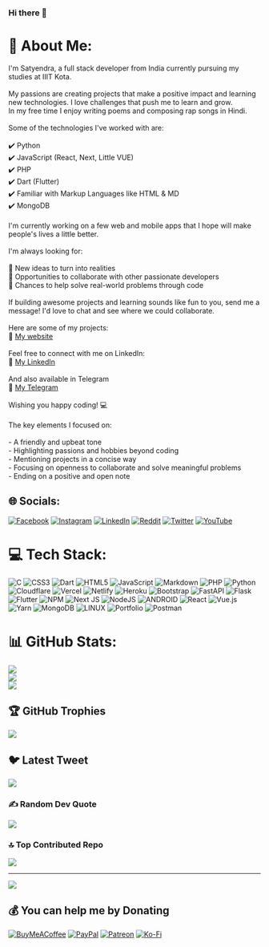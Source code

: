 ### Hi there 👋
# 💫 About Me:
I'm Satyendra, a full stack developer from India currently pursuing my studies at IIIT Kota.  <br><br>My passions are creating projects that make a positive impact and learning new technologies. I love challenges that push me to learn and grow.<br>In my free time I enjoy writing poems and composing rap songs in Hindi.<br><br>Some of the technologies I've worked with are:  <br><br>✔️ Python   <br>✔️ JavaScript (React, Next, Little VUE)    <br>✔️ PHP<br>✔️ Dart (Flutter)<br>✔️ Familiar with Markup Languages like HTML & MD<br>✔️ MongoDB<br><br>I'm currently working on a few web and mobile apps that I hope will make people's lives a little better.<br><br>I'm always looking for:  <br><br>💭 New ideas to turn into realities   <br>🤝 Opportunities to collaborate with other passionate developers<br>🙌 Chances to help solve real-world problems through code<br><br>If building awesome projects and learning sounds like fun to you, send me a message! I'd love to chat and see where we could collaborate.<br><br>Here are some of my projects:    <br>🔗 [My website](http://satya.devh.in)<br><br>Feel free to connect with me on LinkedIn:<br>🔗 [My LinkedIn](https://in.linkedin.com/in/s4tyendra)<br><br>And also available in Telegram<br>🔗 [My Telegram](https://telegram.dog/s4tyendra)<br><br>Wishing you happy coding! 💻   <br><br>The key elements I focused on:<br><br>- A friendly and upbeat tone  <br>- Highlighting passions and hobbies beyond coding<br>- Mentioning projects in a concise way<br>- Focusing on openness to collaborate and solve meaningful problems<br>- Ending on a positive and open note


## 🌐 Socials:
[![Facebook](https://img.shields.io/badge/Facebook-%231877F2.svg?logo=Facebook&logoColor=white)](https://facebook.com/s4tyendra) [![Instagram](https://img.shields.io/badge/Instagram-%23E4405F.svg?logo=Instagram&logoColor=white)](https://instagram.com/s4tyendra) [![LinkedIn](https://img.shields.io/badge/LinkedIn-%230077B5.svg?logo=linkedin&logoColor=white)](https://linkedin.com/in/s4tyendra) [![Reddit](https://img.shields.io/badge/Reddit-%23FF4500.svg?logo=Reddit&logoColor=white)](https://reddit.com/user/s4tyendra) [![Twitter](https://img.shields.io/badge/Twitter-%231DA1F2.svg?logo=Twitter&logoColor=white)](https://twitter.com/s4tyendra) [![YouTube](https://img.shields.io/badge/YouTube-%23FF0000.svg?logo=YouTube&logoColor=white)](https://youtube.com/@s4tyendra) 

# 💻 Tech Stack:
![C](https://img.shields.io/badge/c-%2300599C.svg?style=for-the-badge&logo=c&logoColor=white) ![CSS3](https://img.shields.io/badge/css3-%231572B6.svg?style=for-the-badge&logo=css3&logoColor=white) ![Dart](https://img.shields.io/badge/dart-%230175C2.svg?style=for-the-badge&logo=dart&logoColor=white) ![HTML5](https://img.shields.io/badge/html5-%23E34F26.svg?style=for-the-badge&logo=html5&logoColor=white) ![JavaScript](https://img.shields.io/badge/javascript-%23323330.svg?style=for-the-badge&logo=javascript&logoColor=%23F7DF1E) ![Markdown](https://img.shields.io/badge/markdown-%23000000.svg?style=for-the-badge&logo=markdown&logoColor=white) ![PHP](https://img.shields.io/badge/php-%23777BB4.svg?style=for-the-badge&logo=php&logoColor=white) ![Python](https://img.shields.io/badge/python-3670A0?style=for-the-badge&logo=python&logoColor=ffdd54) ![Cloudflare](https://img.shields.io/badge/Cloudflare-F38020?style=for-the-badge&logo=Cloudflare&logoColor=white) ![Vercel](https://img.shields.io/badge/vercel-%23000000.svg?style=for-the-badge&logo=vercel&logoColor=white) ![Netlify](https://img.shields.io/badge/netlify-%23000000.svg?style=for-the-badge&logo=netlify&logoColor=#00C7B7) ![Heroku](https://img.shields.io/badge/heroku-%23430098.svg?style=for-the-badge&logo=heroku&logoColor=white) ![Bootstrap](https://img.shields.io/badge/bootstrap-%23563D7C.svg?style=for-the-badge&logo=bootstrap&logoColor=white) ![FastAPI](https://img.shields.io/badge/FastAPI-005571?style=for-the-badge&logo=fastapi) ![Flask](https://img.shields.io/badge/flask-%23000.svg?style=for-the-badge&logo=flask&logoColor=white) ![Flutter](https://img.shields.io/badge/Flutter-%2302569B.svg?style=for-the-badge&logo=Flutter&logoColor=white) ![NPM](https://img.shields.io/badge/NPM-%23000000.svg?style=for-the-badge&logo=npm&logoColor=white) ![Next JS](https://img.shields.io/badge/Next-black?style=for-the-badge&logo=next.js&logoColor=white) ![NodeJS](https://img.shields.io/badge/node.js-6DA55F?style=for-the-badge&logo=node.js&logoColor=white) ![ANDROID](https://img.shields.io/badge/android-%2320232a.svg?style=for-the-badge&logo=android&logoColor=%a4c639) ![React](https://img.shields.io/badge/react-%2320232a.svg?style=for-the-badge&logo=react&logoColor=%2361DAFB) ![Vue.js](https://img.shields.io/badge/vuejs-%2335495e.svg?style=for-the-badge&logo=vuedotjs&logoColor=%234FC08D) ![Yarn](https://img.shields.io/badge/yarn-%232C8EBB.svg?style=for-the-badge&logo=yarn&logoColor=white) ![MongoDB](https://img.shields.io/badge/MongoDB-%234ea94b.svg?style=for-the-badge&logo=mongodb&logoColor=white) ![LINUX](https://img.shields.io/badge/Linux-FCC624?style=for-the-badge&logo=linux&logoColor=black) ![Portfolio](https://img.shields.io/badge/Portfolio-%23000000.svg?style=for-the-badge&logo=firefox&logoColor=#FF7139) ![Postman](https://img.shields.io/badge/Postman-FF6C37?style=for-the-badge&logo=postman&logoColor=white)
# 📊 GitHub Stats:
![](https://github-readme-stats.vercel.app/api?username=s4tyendra&theme=tokyonight&hide_border=false&include_all_commits=true&count_private=true)<br/>
![](https://github-readme-streak-stats.herokuapp.com/?user=s4tyendra&theme=tokyonight&hide_border=false)<br/>
![](https://github-readme-stats.vercel.app/api/top-langs/?username=s4tyendra&theme=tokyonight&hide_border=false&include_all_commits=true&count_private=true&layout=compact)

## 🏆 GitHub Trophies
![](https://github-profile-trophy.vercel.app/?username=s4tyendra&theme=radical&no-frame=true&no-bg=false&margin-w=4)

## 🐦 Latest Tweet
[![](https://gtce.itsvg.in/api?username=s4tyendra)](https://github.com/VishwaGauravIn/github-twitter-card-embed)

### ✍️ Random Dev Quote
![](https://quotes-github-readme.vercel.app/api?type=horizontal&theme=tokyonight)

### 🔝 Top Contributed Repo
![](https://github-contributor-stats.vercel.app/api?username=s4tyendra&limit=5&theme=tokyonight&combine_all_yearly_contributions=true)

<!-- ### 😂 Random Dev Meme
<img src="https://rm.up.railway.app/" width="512px"/> -->

---
[![](https://visitcount.itsvg.in/api?id=s4tyendra&icon=8&color=0)](https://devh.in)

  ## 💰 You can help me by Donating
  [![BuyMeACoffee](https://img.shields.io/badge/Buy%20Me%20a%20Coffee-ffdd00?style=for-the-badge&logo=buy-me-a-coffee&logoColor=black)](https://buymeacoffee.com/s4tyendra) [![PayPal](https://img.shields.io/badge/PayPal-00457C?style=for-the-badge&logo=paypal&logoColor=white)](https://paypal.me/s4tyendra) [![Patreon](https://img.shields.io/badge/Patreon-F96854?style=for-the-badge&logo=patreon&logoColor=white)](https://patreon.com/s4tyendra) [![Ko-Fi](https://img.shields.io/badge/Ko--fi-F16061?style=for-the-badge&logo=ko-fi&logoColor=white)](https://ko-fi.com/s4tyendra) 
